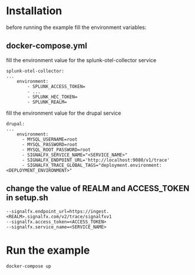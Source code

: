 # Installation

before running the example fill the environment variables:

## docker-compose.yml

fill the environment value for the splunk-otel-collector service
```
splunk-otel-collector:
...
    environment:
        - SPLUNK_ACCESS_TOKEN=
        - ...
        - SPLUNK_HEC_TOKEN=
        - SPLUNK_REALM=
```
fill the environment value for the drupal service 

```
drupal:
...
    environment:
      - MYSQL_USERNAME=root
      - MYSQL_PASSWORD=root
      - MYSQL_ROOT_PASSWORD=root
      - SIGNALFX_SERVICE_NAME="<SERVICE_NAME>"
      - SIGNALFX_ENDPOINT_URL='http://localhost:9080/v1/trace'
      - SIGNALFX_TRACE_GLOBAL_TAGS="deployment.environment:<DEPLOYMENT_ENVIRONMENT>"
```

## change the value of REALM and ACCESS_TOKEN in setup.sh 

```
--signalfx.endpoint_url=https://ingest.<REALM>.signalfx.com/v2/trace/signalfxv1
--signalfx.access_token=<ACCESS_TOKEN>
--signalfx.service_name=<SERVICE_NAME>
```

# Run the example

```
docker-compose up
```

